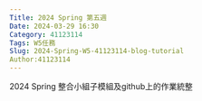 ```yaml
---
Title: 2024 Spring 第五週
Date: 2024-03-29 16:30
Category: 41123114
Tags: W5任務
Slug: 2024-Spring-W5-41123114-blog-tutorial
Author:41123114
---
```


2024 Spring 整合小組子模組及github上的作業統整

<!-- PELICAN_END_SUMMARY -->
